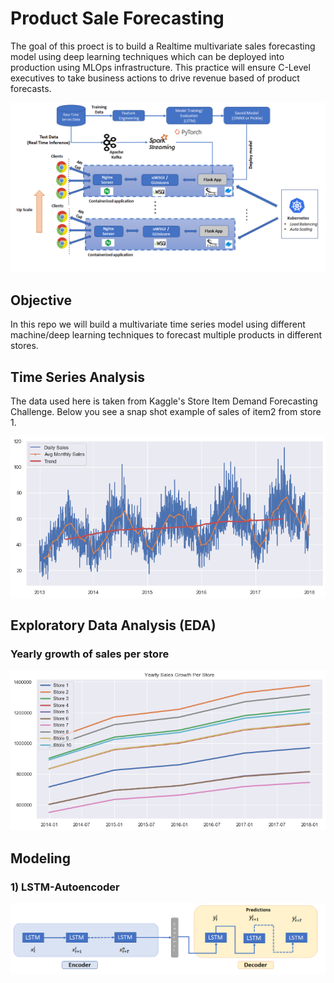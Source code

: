 # Product Sale Forecasting 
The goal of this proect is to build a Realtime multivariate sales forecasting model using deep learning techniques which can be deployed into production using MLOps infrastructure. This practice will ensure C-Level executives to take business actions to drive revenue based of product forecasts. 

![Model](https://github.com/arsalhuda24/Product-Demand-Forecasting/blob/main/model_deployment.png)

## Objective
In this repo we will build a multivariate time series model using different machine/deep learning techniques to forecast multiple products in different stores. 

## Time Series Analysis
The data used here is taken from Kaggle's Store Item Demand Forecasting Challenge. Below you see a snap shot example of sales of item2 from store 1. 

![Model](https://github.com/arsalhuda24/Product-Demand-Forecasting/blob/main/Trend.png)

## Exploratory Data Analysis (EDA) 
### Yearly growth of sales per store

![Model](https://github.com/arsalhuda24/Product-Demand-Forecasting/blob/main/yearly_growth_store.png)

## Modeling 
### 1) LSTM-Autoencoder 

![Model](https://github.com/arsalhuda24/Product-Demand-Forecasting/blob/main/lstm_autoencoder.png)
